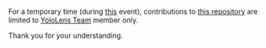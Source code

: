 For a temporary time (during [this](https://www.hackerearth.com/sprints/unitedbyhcl/) event), contributions to [this repository](https://github.com/fathahnoor/HoloPedia/) are limited to [YoloLens Team](https://www.hackerearth.com/sprints/unitedbyhcl/dashboard/YoloLens/team/) member only.

Thank you for your understanding.
